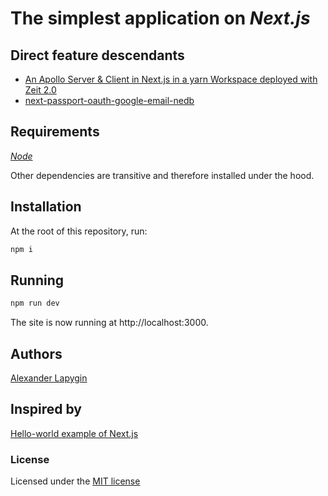 # The simplest application on  *Next.js*

## Direct feature descendants

- [An Apollo Server & Client in Next.js in a yarn Workspace deployed with Zeit 2.0](https://github.com/softspider/zeit-now-next-typescript-graphql-apollo)
- [next-passport-oauth-google-email-nedb](https://github.com/softspider/next-passport-oauth-google-email-nedb)

## Requirements

[*Node*](https://nodejs.org/en/download/package-manager/)

Other dependencies are transitive and therefore installed under the hood.

## Installation

At the root of this repository, run:

```sh
npm i
```

## Running

```sh
npm run dev
```

The site is now running at http://localhost:3000.  

## Authors

[Alexander Lapygin](https://github.com/AlexanderLapygin)

## Inspired by

[Hello-world example of Next.js](https://github.com/zeit/next.js/tree/canary/examples/hello-world)

### License

Licensed under the [MIT license](./LICENSE)
